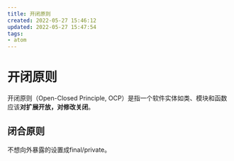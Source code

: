 ```yaml
---
title: 开闭原则
created: 2022-05-27 15:46:12
updated: 2022-05-27 15:47:54
tags: 
- atom
---
```

# 开闭原则

开闭原则（Open-Closed Principle, OCP）是指一个软件实体如类、模块和函数应该**对扩展开放，对修改关闭**。

## 闭合原则

不想向外暴露的设置成final/private。